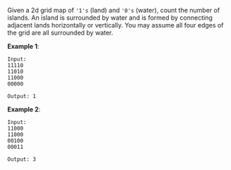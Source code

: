 Given a 2d grid map of `'1's` (land) and `'0's` (water), count the number of islands. An island is surrounded by water and is formed by connecting adjacent lands horizontally or vertically. You may assume all four edges of the grid are all surrounded by water.

**Example 1**:

    Input:
    11110
    11010
    11000
    00000
    
    Output: 1
**Example 2**:
    
    Input:
    11000
    11000
    00100
    00011
    
    Output: 3